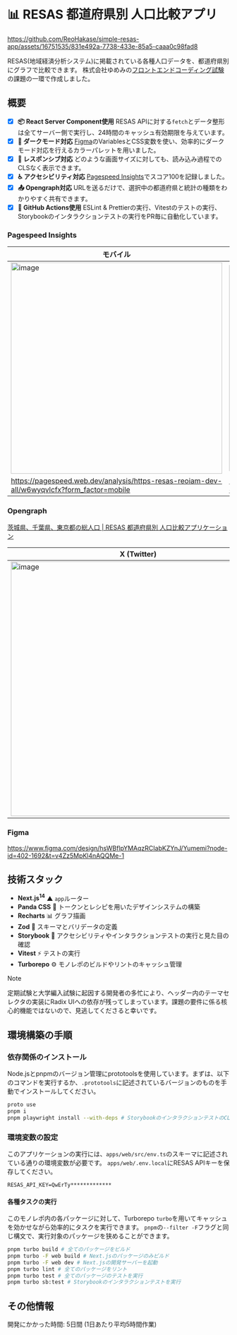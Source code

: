 # 📊 RESAS 都道府県別 人口比較アプリ

https://github.com/ReoHakase/simple-resas-app/assets/16751535/831e492a-7738-433e-85a5-caaa0c98fad8

RESAS(地域経済分析システム)に掲載されている各種人口データを、都道府県別にグラフで比較できます。
株式会社ゆめみの[フロントエンドコーディング試験](https://yumemi.notion.site/0e9ef27b55704d7882aab55cc86c999d)の課題の一環で作成しました。

## 概要

- [x] **📦 React Server Component使用** RESAS APIに対する`fetch`とデータ整形は全てサーバー側で実行し、24時間のキャッシュ有効期限を与えています。
- [x] **🌙 ダークモード対応** [Figma](https://www.figma.com/design/hsWBflpYMAqzRCIabKZYnJ/Yumemi?node-id=402-1692&t=v4Zz5MpKl4nAQQMe-1)のVariablesとCSS変数を使い、効率的にダークモード対応を行えるカラーパレットを用いました。
- [x] **📱 レスポンシブ対応** どのような画面サイズに対しても、読み込み過程でのCLSなく表示できます。
- [x] **♿ アクセシビリティ対応** [Pagespeed Insights](https://pagespeed.web.dev/analysis/https-resas-reoiam-dev-all/w6wyqvlcfx?form_factor=mobile)でスコア100を記録しました。
- [x] **📤 Opengraph対応** URLを送るだけで、選択中の都道府県と統計の種類をわかりやすく共有できます。
- [x] **🤖 GitHub Actions使用** ESLint & Prettierの実行、Vitestのテストの実行、Storybookのインタラクションテストの実行をPR毎に自動化しています。

### Pagespeed Insights

| モバイル | デスクトップ |
| ---- | ---- |
| <img width="479" alt="image" src="https://github.com/ReoHakase/simple-resas-app/assets/16751535/51b22607-7e07-4263-9ca3-5c378e072c3f">| <img width="467" alt="image" src="https://github.com/ReoHakase/simple-resas-app/assets/16751535/2d2acce1-bd76-412a-9893-1cfd9ca1305d"> |
| https://pagespeed.web.dev/analysis/https-resas-reoiam-dev-all/w6wyqvlcfx?form_factor=mobile | https://pagespeed.web.dev/analysis/https-resas-reoiam-dev-all/w6wyqvlcfx?form_factor=desktop |

### Opengraph

[茨城県、千葉県、東京都の総人口 | RESAS 都道府県別 人口比較アプリケーション](https://resas.reoiam.dev/all?prefCodes=8,12,13)

| X (Twitter) | Slack | Facebook | LinkedIn |
| --- | --- | --- | --- |
| <img width="577" alt="image" src="https://github.com/ReoHakase/simple-resas-app/assets/16751535/48e7f71b-9ed7-40c8-be33-bb71f30958ad"> | <img width="568" alt="image" src="https://github.com/ReoHakase/simple-resas-app/assets/16751535/013074d8-effa-4e90-a03a-68b05e0c7519"> | <img width="577" alt="image" src="https://github.com/ReoHakase/simple-resas-app/assets/16751535/6a42ce8e-04e4-4cc1-9644-15c6bf4b8edd"> | <img width="576" alt="image" src="https://github.com/ReoHakase/simple-resas-app/assets/16751535/905b2b9a-a021-4280-a47f-80a281213ef3"> |

### Figma

https://www.figma.com/design/hsWBflpYMAqzRCIabKZYnJ/Yumemi?node-id=402-1692&t=v4Zz5MpKl4nAQQMe-1





## 技術スタック

- **Next.js<sup>14</sup>** ▲ `app`ルーター
- **Panda CSS** 🐼 トークンとレシピを用いたデザインシステムの構築
- **Recharts** 📊 グラフ描画
- **Zod** 💎 スキーマとバリデータの定義
- **Storybook** 📕 アクセシビリティやインタラクションテストの実行と見た目の確認
- **Vitest** ⚡ テストの実行
- **Turborepo** ⚙️ モノレポのビルドやリントのキャッシュ管理

> [!NOTE]
> 定期試験と大学編入試験に起因する開発者の多忙により、ヘッダー内のテーマセレクタの実装にRadix UIへの依存が残ってしまっています。課題の要件に係る核心的機能ではないので、見逃してくださると幸いです。

## 環境構築の手順

### 依存関係のインストール

Node.jsとpnpmのバージョン管理にprototoolsを使用しています。まずは、以下のコマンドを実行するか、`.prototools`に記述されているバージョンのものを手動でインストールしてください。
```sh
proto use
pnpm i
pnpm playwright install --with-deps # StorybookのインタラクションテストのCLI実行 & E2Eテストの実行に必要
```

### 環境変数の設定

このアプリケーションの実行には、`apps/web/src/env.ts`のスキーマに記述されている通りの環境変数が必要です。
`apps/web/.env.local`にRESAS APIキーを保存してください。

```
RESAS_API_KEY=QwErTy*************
```

#### 各種タスクの実行

このモノレポ内の各パッケージに対して、Turborepo `turbo`を用いてキャッシュを効かせながら効率的にタスクを実行できます。
`pnpm`の`--filter -F`フラグと同じ構文で、実行対象のパッケージを狭めることができます。

```sh
pnpm turbo build # 全てのパッケージをビルド
pnpm turbo -F web build # Next.jsのパッケージのみビルド
pnpm turbo -F web dev # Next.jsの開発サーバーを起動
pnpm turbo lint # 全てのパッケージをリント
pnpm turbo test # 全てのパッケージのテストを実行
pnpm turbo sb:test # Storybookのインタラクションテストを実行
```

## その他情報

開発にかかった時間: 5日間 (1日あたり平均5時間作業)
